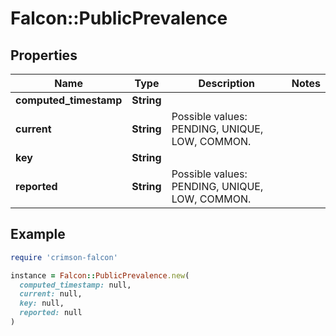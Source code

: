 # Falcon::PublicPrevalence

## Properties

| Name | Type | Description | Notes |
| ---- | ---- | ----------- | ----- |
| **computed_timestamp** | **String** |  |  |
| **current** | **String** | Possible values: PENDING, UNIQUE, LOW, COMMON. |  |
| **key** | **String** |  |  |
| **reported** | **String** | Possible values: PENDING, UNIQUE, LOW, COMMON. |  |

## Example

```ruby
require 'crimson-falcon'

instance = Falcon::PublicPrevalence.new(
  computed_timestamp: null,
  current: null,
  key: null,
  reported: null
)
```

